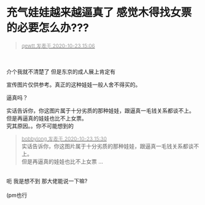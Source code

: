 # 充​气​娃娃越来越逼真了 感觉木得找女票的必要怎么办???


<div class="quote"><blockquote><font size="2"><a href="https://www.hostloc.com/forum.php?mod=redirect&amp;goto=findpost&amp;pid=9341301&amp;ptid=757573" target="_blank"><font color="#999999">qewtt 发表于 2020-10-23 15:06</font></a></font></blockquote></div><br />
​<br />
​介​个​我​就​不​清​楚​了​ ​但​是​东​京​的​成​人​展​上​肯​定​有

宣传图片仅供参考。真正的这种娃娃一般人舍不得买的。

逼真吗？

实话告诉你，你这图片属于十分劣质的那种娃娃，跟逼真一毛钱关系都谈不上。<br />
但是再逼真的娃娃也比不上女票。<br />
究其原因。。你不可能想到的

<div class="quote"><blockquote><font size="2"><a href="https://www.hostloc.com/forum.php?mod=redirect&amp;goto=findpost&amp;pid=9341438&amp;ptid=757573" target="_blank"><font color="#999999">bobbylong 发表于 2020-10-23 15:30</font></a></font><br />
实话告诉你，你这图片属于十分劣质的那种娃娃，跟逼真一毛钱关系都谈不上。<br />
但是再逼真的娃娃也比不上女票 ...</blockquote></div><br />
呃 我是想不到 那大佬能说一下嘛?<br />
<br />
(pm也行
